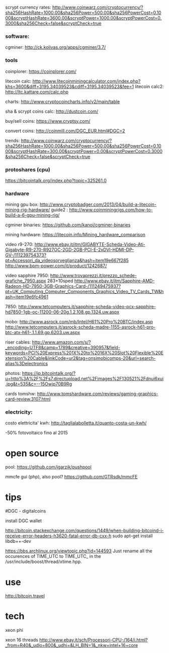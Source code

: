 scrypt currency rates: http://www.coinwarz.com/cryptocurrency/?sha256HashRate=1000.00&sha256Power=500.00&sha256PowerCost=0.1000&scryptHashRate=3600.00&scryptPower=1000.00&scryptPowerCost=0.3000&sha256Check=false&scryptCheck=true


### software:

cgminer: http://ck.kolivas.org/apps/cgminer/3.7/

### tools

coinplorer:
https://coinplorer.com/

litecoin calc: http://www.litecoinminingcalculator.com/index.php?khs=3600&diff=3195.34039523&cdiff=3195.34039523&fee=1
litecoin calc2: http://ltc.kattare.com/calc.php

charts: http://www.cryptocoincharts.info/v2/main/table

sha & scrypt coins calc: http://dustcoin.com/

buy/sell coins: https://www.cryptsy.com/

convert coins: http://coinmill.com/DGC_EUR.html#DGC=2

trends:
http://www.coinwarz.com/cryptocurrency/?sha256HashRate=1000.00&sha256Power=500.00&sha256PowerCost=0.1000&scryptHashRate=300.00&scryptPower=0.00&scryptPowerCost=0.3000&sha256Check=false&scryptCheck=true

### protoshares (cpu)

https://bitcointalk.org/index.php?topic=325261.0

### hardware

mining gpu box: http://www.cryptobadger.com/2013/04/build-a-litecoin-mining-rig-hardware/
guide2 : http://www.coinminingrigs.com/how-to-build-a-6-gpu-mining-rig/


cgminer binaries: https://github.com/kanoi/cgminer-binaries

mining hardware: https://litecoin.info/Mining_hardware_comparison

video r9-270: http://www.ebay.it/itm/GIGABYTE-Scheda-Video-Ati-Gigabyte-R9-270-R927OC-2GD-2GB-PCI-E-2xDVI-HDMI-DP-GV-/111239754373?pt=Accessori_da_videosorveglianza&hash=item19e667f285
http://www.bpm-power.com/it/product/1242687/

video sapphire 7950: http://www.trovaprezzi.it/prezzo_schede-grafiche_7950.aspx 283+10sped
http://www.ebay.it/itm/Sapphire-AMD-Radeon-HD-7950-3GB-Graphics-Card-/111249475937?pt=UK_Computing_Computer_Components_Graphics_Video_TV_Cards_TW&hash=item19e6fc4961

7850: http://www.tetcomputers.it/sapphire-scheda-video-pcx-sapphire-hd7850-1gb-oc-11200-06-20g.1.2.108.gp.1324.uw.aspx

mobo: http://www.asrock.com/mb/Intel/H61%20Pro%20BTC/index.asp
http://www.tetcomputers.it/asrock-scheda-madre-1155-asrock-h61-pro-btc-atx-h61-.1.1.69.gp.6203.uw.aspx

riser cables: http://www.amazon.com/s/?_encoding=UTF8&camp=1789&creative=390957&field-keywords=PCI%20Express%201X%20to%2016X%20Slot%20Flexible%20Extension%20Cable&linkCode=ur2&tag=onsimobicomps-20&url=search-alias%3Delectronics

photos: https://ip.bitcointalk.org/?u=http%3A%2F%2Fs7.directupload.net%2Fimages%2F130521%2Fdnui6xui.jpg&t=535&c=--15Owjp70B9Rg


cards tomshw: http://www.tomshardware.com/reviews/gaming-graphics-card-review,3107.html


### electricity:

costo elettricita' kwh: http://taglialabolletta.it/quanto-costa-un-kwh/


-50% fotovoltaico fino al 2015

# open source

pool:
https://github.com/jgarzik/pushpool

mmcfe gui (php), also pool?
https://github.com/GTRsdk/mmcFE

# tips

#DGC - digitalcoins

install DGC wallet


http://bitcoin.stackexchange.com/questions/1449/when-building-bitcoind-i-receive-error-headers-h3620-fatal-error-db-cxx-h
sudo apt-get install libdb++-dev


https://bbs.archlinux.org/viewtopic.php?id=144593
Just rename all the occurences of TIME_UTC to TIME_UTC_ in the /usr/include/boost/thread/xtime.hpp.

# use

http://bitcoin.travel


# tech

xeon phi

xeon 16 threads http://www.ebay.it/sch/Processori-CPU-/164/i.html?_from=R40&_udlo=800&_udhi=&LH_BIN=1&_nkw=intel+16+core